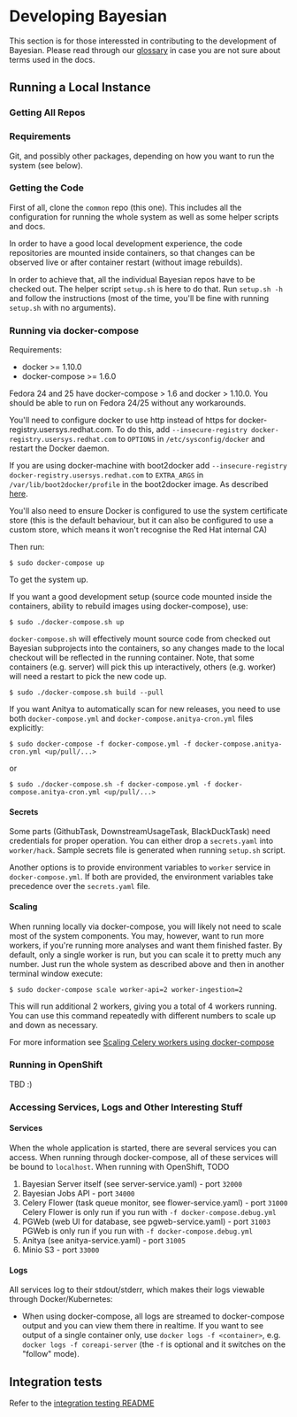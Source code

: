 # Developing Bayesian

This section is for those interessted in contributing to the development
of Bayesian. Please read through our [glossary](docs/glossary.md) in case
you are not sure about terms used in the docs.

## Running a Local Instance

### Getting All Repos

### Requirements

Git, and possibly other packages, depending on how you want to run the system
(see below).

### Getting the Code

First of all, clone the `common` repo (this one). This includes all
the configuration for running the whole system as well as some helper
scripts and docs.

In order to have a good local development experience, the code repositories
are mounted inside containers, so that changes can be observed live or after
container restart (without image rebuilds).

In order to achieve that, all the individual Bayesian repos have to be
checked out. The helper script `setup.sh` is here to do that. Run `setup.sh -h`
and follow the instructions (most of the time, you'll be fine with running
`setup.sh` with no arguments).

### Running via docker-compose

Requirements:

* docker >= 1.10.0
* docker-compose >= 1.6.0

Fedora 24 and 25 have docker-compose > 1.6 and docker > 1.10.0. You should be
able to run on Fedora 24/25 without any workarounds.

You'll need to configure docker to use http instead of https for
docker-registry.usersys.redhat.com. To do this, add
`--insecure-registry docker-registry.usersys.redhat.com` to `OPTIONS` in
`/etc/sysconfig/docker` and restart the Docker daemon.

If you are using docker-machine with boot2docker add
`--insecure-registry docker-registry.usersys.redhat.com` to `EXTRA_ARGS`
in `/var/lib/boot2docker/profile` in the boot2docker image. As described
[here](http://stackoverflow.com/questions/32808215/where-to-set-the-insecure-registry-flag-on-mac-os).

You'll also need to ensure Docker is configured to use the system certificate
store (this is the default behaviour, but it can also be configured to use a
custom store, which means it won't recognise the Red Hat internal CA)

Then run:

```
$ sudo docker-compose up
```

To get the system up.

If you want a good development setup (source code mounted inside the
containers, ability to rebuild images using docker-compose), use:

```
$ sudo ./docker-compose.sh up
```

`docker-compose.sh` will effectively mount source code from checked out
Bayesian subprojects into the containers, so any changes made to the local
checkout will be reflected in the running container. Note, that some
containers (e.g. server) will pick this up interactively, others (e.g. worker)
will need a restart to pick the new code up.

```
$ sudo ./docker-compose.sh build --pull
```

If you want Anitya to automatically scan for new releases, you need to use
both `docker-compose.yml` and `docker-compose.anitya-cron.yml` files explicitly:

```
$ sudo docker-compose -f docker-compose.yml -f docker-compose.anitya-cron.yml <up/pull/...>
```

or

```
$ sudo ./docker-compose.sh -f docker-compose.yml -f docker-compose.anitya-cron.yml <up/pull/...>
```

#### Secrets

Some parts (GithubTask, DownstreamUsageTask, BlackDuckTask) need credentials
for proper operation. You can either drop a `secrets.yaml` into `worker/hack`.
Sample secrets file is generated when running `setup.sh` script.

Another options is to provide environment variables to `worker` service
in `docker-compose.yml`. If both are provided, the environment variables take
precedence over the `secrets.yaml` file.

#### Scaling

When running locally via docker-compose, you will likely not need to scale
most of the system components. You may, however, want to run more workers,
if you're running more analyses and want them finished faster. By default,
only a single worker is run, but you can scale it to pretty much any number.
Just run the whole system as described above and then in another terminal
window execute:

```
$ sudo docker-compose scale worker-api=2 worker-ingestion=2
```

This will run additional 2 workers, giving you a total of 4 workers running.
You can use this command repeatedly with different numbers to scale up and
down as necessary.

For more information see [Scaling Celery workers using docker-compose](worker_scaling.md)

### Running in OpenShift

TBD :)

### Accessing Services, Logs and Other Interesting Stuff

#### Services

When the whole application is started, there are several services you can
access. When running through docker-compose, all of these services will be
bound to `localhost`. When running with OpenShift, TODO

1. Bayesian Server itself (see server-service.yaml) - port `32000`
2. Bayesian Jobs API - port `34000`
3. Celery Flower (task queue monitor, see flower-service.yaml) - port `31000`
   Celery Flower is only run if you run with `-f docker-compose.debug.yml`
4. PGWeb (web UI for database, see pgweb-service.yaml) - port `31003`
   PGWeb is only run if you run with `-f docker-compose.debug.yml`
5. Anitya (see anitya-service.yaml) - port `31005`
6. Minio S3 - port `33000`

#### Logs

All services log to their stdout/stderr, which makes their logs viewable
through Docker/Kubernetes:

* When using docker-compose, all logs are streamed to docker-compose output
and you can view them there in realtime. If you want to see output of a single
container only, use `docker logs -f <container>`, e.g.
`docker logs -f coreapi-server` (the `-f` is optional and it switches on
the "follow" mode).

## Integration tests

Refer to the [integration testing README](integration-tests/README.md)
